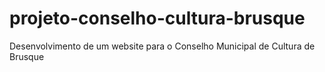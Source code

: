 # projeto-conselho-cultura-brusque
Desenvolvimento de um website para o Conselho Municipal de Cultura de Brusque
